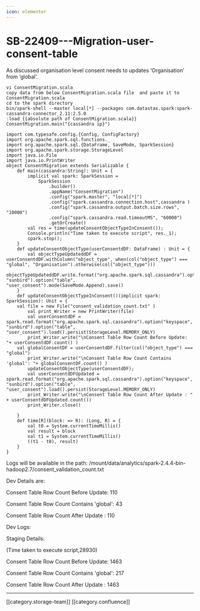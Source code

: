 ```yaml
---
icon: elementor
---
```


# SB-22409---Migration-user-consent-table

As discussed organisation level consent needs to updates ‘Organisation’ from ‘global’.

```
vi ConsentMigration.scala
copy data from below ConsentMigration.scala file  and paste it to  ConsentMigration.scala
cd to the spark directory
bin/spark-shell --master local[*] --packages com.datastax.spark:spark-cassandra-connector_2.11:2.5.0
:load {{absolute path of ConsentMigration.scala}}
ConsentMigration.main("{cassandra ip}")
```

```
import com.typesafe.config.{Config, ConfigFactory}
import org.apache.spark.sql.functions._
import org.apache.spark.sql.{DataFrame, SaveMode, SparkSession}
import org.apache.spark.storage.StorageLevel
import java.io.File 
import java.io.PrintWriter 
object ConsentMigration extends Serializable {
    def main(cassandra:String): Unit = {
        implicit val spark: SparkSession =
            SparkSession
                .builder()
                .appName("ConsentMigration")
                .config("spark.master", "local[*]")
                .config("spark.cassandra.connection.host",cassandra )
                .config("spark.cassandra.output.batch.size.rows", "10000")
                .config("spark.cassandra.read.timeoutMS", "60000")
                .getOrCreate()
        val res = time(updateConsentObjectTypeInConsent());
        Console.println("Time taken to execute script", res._1);
        spark.stop();
    }
    def updateConsentObjectType(userConsentdDF: DataFrame) : Unit = {	
        val objectTypeUpdateddDF = userConsentdDF.withColumn("object_type", when(col("object_type") === "global", "Organisation").otherwise(col("object_type")))
        objectTypeUpdateddDF.write.format("org.apache.spark.sql.cassandra").option("keyspace", "sunbird").option("table", "user_consent").mode(SaveMode.Append).save()
    }
    def updateConsentObjectTypeInConsent()(implicit spark: SparkSession): Unit = {
 	val file = new File("consent_validation_count.txt" ) 
    	val print_Writer = new PrintWriter(file)
        val userConsentdDF = spark.read.format("org.apache.spark.sql.cassandra").option("keyspace", "sunbird").option("table", "user_consent").load().persist(StorageLevel.MEMORY_ONLY)
    	print_Writer.write("\nConsent Table Row Count Before Update: "+ userConsentdDF.count() )
	val globalConsentDF = userConsentdDF.filter(col("object_type") === "global")
    	print_Writer.write("\nConsent Table Row Count Contains 'global': "+ globalConsentDF.count() )
        updateConsentObjectType(userConsentdDF);
        val userConsentdDFUpdated = spark.read.format("org.apache.spark.sql.cassandra").option("keyspace", "sunbird").option("table", "user_consent").load().persist(StorageLevel.MEMORY_ONLY)
        print_Writer.write("\nConsent Table Row Count After Update : " + userConsentdDFUpdated.count())
        print_Writer.close()

    }
    def time[R](block: => R): (Long, R) = {
        val t0 = System.currentTimeMillis()
        val result = block
        val t1 = System.currentTimeMillis()
        ((t1 - t0), result)
    }
}
```

Logs will be available in the path: /mount/data/analytics/spark-2.4.4-bin-hadoop2.7/consent\_validation\_count.txt

Dev Details are:

Consent Table Row Count Before Update: 110

Consent Table Row Count Contains 'global': 43

Consent Table Row Count After Update : 110

Dev Logs:

Staging Details:

(Time taken to execute script,28930)

Consent Table Row Count Before Update: 1463

Consent Table Row Count Contains 'global': 217

Consent Table Row Count After Update : 1463

***

\[\[category.storage-team]] \[\[category.confluence]]
